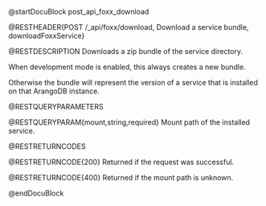 @startDocuBlock post_api_foxx_download

@RESTHEADER{POST /_api/foxx/download, Download a service bundle, downloadFoxxService}

@RESTDESCRIPTION
Downloads a zip bundle of the service directory.

When development mode is enabled, this always creates a new bundle.

Otherwise the bundle will represent the version of a service that
is installed on that ArangoDB instance.

@RESTQUERYPARAMETERS

@RESTQUERYPARAM{mount,string,required}
Mount path of the installed service.

@RESTRETURNCODES

@RESTRETURNCODE{200}
Returned if the request was successful.

@RESTRETURNCODE{400}
Returned if the mount path is unknown.

@endDocuBlock
